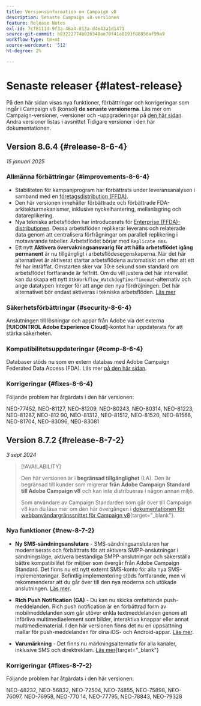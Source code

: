```yaml
---
title: Versionsinformation om Campaign v8
description: Senaste Campaign v8-versionen
feature: Release Notes
exl-id: 7cf8111d-9f3a-46a4-813a-d4e43a1d1471
source-git-commit: b83222774b026348ae70f41a8193f88856af99a9
workflow-type: tm+mt
source-wordcount: '512'
ht-degree: 2%

---
```


# Senaste releaser {#latest-release}

På den här sidan visas nya funktioner, förbättringar och korrigeringar som ingår i Campaign v8 (konsol) **de senaste versionerna**. Läs mer om Campaign-versioner, -versioner och -uppgraderingar på [den här sidan](upgrades.md). Andra versioner listas i avsnittet Tidigare versioner i den här dokumentationen.

## Version 8.6.4 {#release-8-6-4}

_15 januari 2025_

### Allmänna förbättringar {#improvements-8-6-4}

* Stabiliteten för kampanjprogram har förbättrats under leveransanalysen i samband med en [företagsdistribution (FFDA)](../../v8/architecture/enterprise-deployment.md).
* Den här versionen innehåller förbättrade och förbättrade FDA-arkitekturmekanismer, inklusive nyckelhantering, mellanlagring och datareplikering.
* Nya tekniska arbetsflöden har introducerats för [Enterprise (FFDA)-distributionen](../../v8/architecture/enterprise-deployment.md). Dessa arbetsflöden replikerar leverans och relaterade data genom att centralisera förfrågningar om parallell replikering i motsvarande tabeller. Arbetsflödet börjar med `Replicate nms`.
* Ett nytt **Aktivera övervakningsansvarig för att hålla arbetsflödet igång permanent** är nu tillgängligt i arbetsflödesegenskaperna. När det här alternativet är aktiverat startar arbetsflödena automatiskt om efter att ett fel har inträffat. Omstarten sker var 30:e sekund som standard om arbetsflödet fortfarande är felfritt. Om du vill justera det här intervallet kan du skapa ett nytt `XtkWorkflow_WatchdogTimerTimeout`-alternativ och ange datatypen Integer för att ange den nya fördröjningen. Det här alternativet bör endast aktiveras i tekniska arbetsflöden. [Läs mer](../../automation/workflow/workflow-properties.md#execution)

### Säkerhetsförbättringar {#security-8-6-4}

Anslutningen till lösningar och appar från Adobe via det externa **[!UICONTROL Adobe Experience Cloud]**-kontot har uppdaterats för att stärka säkerheten.

<!--
### Connection to Campaign {#ims-8-6-4}

**(Limited availability)** For a restricted list of customers, Campaign v8.6.4 can allow native authentication mode instead of Adobe Identity Management System (IMS). Note that if you are using Campaign native authentication, you cannot access to [Campaign Web User Interface](../start/campaign-ui.md#campaign-web-user-interface).-->

### Kompatibilitetsuppdateringar {#comp-8-6-4}

Databaser stöds nu som en extern databas med Adobe Campaign Federated Data Access (FDA). Läs mer [på den här sidan](compatibility-matrix.md#FederatedDataAccessFDA).

### Korrigeringar {#fixes-8-6-4}

Följande problem har åtgärdats i den här versionen:

NEO-77452, NEO-81127, NEO-81209, NEO-80243, NEO-80314, NEO-81223, NEO-81287, NEO-812 90, NEO-81312, NEO-81512, NEO-81520, NEO-81566, NEO-81704, NEO-83096, NEO-83081

## Version 8.7.2 {#release-8-7-2}

_3 sept 2024_

>[!AVAILABILITY]
>
>Den här versionen är i **begränsad tillgänglighet** (LA). Den är begränsad till kunder som migrerar **från Adobe Campaign Standard till Adobe Campaign v8** och kan inte distribueras i någon annan miljö.
>
>Som användare av Campaign Standarden som går över till Campaign v8 kan du läsa mer om den här övergången i [dokumentationen för webbanvändargränssnittet för Campaign v8](https://experienceleague.adobe.com/en/docs/campaign-web/v8/start/acs-migration){target="_blank"}.

### Nya funktioner {#new-8-7-2}

* **Ny SMS-sändningsanslutare** - SMS-sändningsanslutaren har moderniserats och förbättrats för att aktivera SMPP-anslutningar i sändningsläge, aktivera beständiga SMPP-anslutningar och säkerställa bättre kompatibilitet för miljöer som övergår från Adobe Campaign Standard. Det finns nu ett nytt externt SMS-konto för alla nya SMS-implementeringar. Befintlig implementering stöds fortfarande, men vi rekommenderar att du går över till den nya moderna och utökade anslutningen. [Läs mer](../send/sms/sms.md).

* **Rich Push Notification (GA)** - Du kan nu skicka omfattande push-meddelanden. Rich push notification är en förbättrad form av mobilmeddelanden som går utöver enkla textmeddelanden genom att införliva multimediaelement som bilder, interaktiva knappar eller annat multimediematerial. I den här versionen finns det nu en uppsättning mallar för push-meddelanden för dina iOS- och Android-appar. [Läs mer](../send/rich-push-android.md).

* **Varumärkning** - Det finns nu märkningsalternativ för alla kanaler, inklusive SMS och direktreklam. [Läs mer](https://experienceleague.adobe.com/docs/experience-cloud/campaign/branding/branding-gs.html){target="_blank"}

### Korrigeringar {#fixes-8-7-2}

Följande problem har åtgärdats i den här versionen:

NEO-48232, NEO-56832, NEO-72504, NEO-74855, NEO-75898, NEO-76097, NEO-76958, NEO-770 14, NEO-77795, NEO-78843, NEO-79328